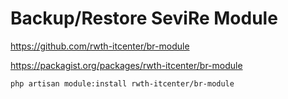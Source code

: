 # Backup/Restore SeviRe Module

https://github.com/rwth-itcenter/br-module

https://packagist.org/packages/rwth-itcenter/br-module

```
php artisan module:install rwth-itcenter/br-module
```

